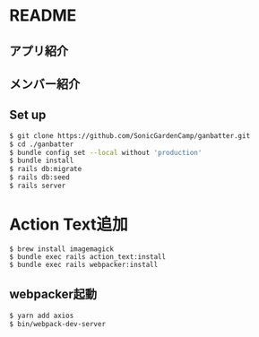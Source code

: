 # README

## アプリ紹介

## メンバー紹介

## Set up
```zsh
$ git clone https://github.com/SonicGardenCamp/ganbatter.git
$ cd ./ganbatter
$ bundle config set --local without 'production'
$ bundle install
$ rails db:migrate
$ rails db:seed
$ rails server
```

# Action Text追加
```
$ brew install imagemagick
$ bundle exec rails action_text:install
$ bundle exec rails webpacker:install
```

## webpacker起動
```zsh
$ yarn add axios
$ bin/webpack-dev-server
```
